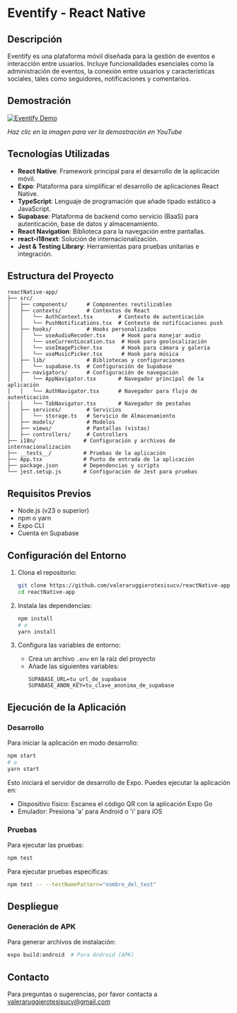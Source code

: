 # Eventify - React Native

## Descripción

Eventify es una plataforma móvil diseñada para la gestión de eventos e interacción entre usuarios. Incluye funcionalidades esenciales como la administración de eventos, la conexión entre usuarios y características sociales, tales como seguidores, notificaciones y comentarios.

## Demostración

[![Eventify Demo](https://crnarpvpafbywvdzfukp.supabase.co/storage/v1/object/public/DONT%20DELETE//VideosThumbnail.png)](https://youtu.be/ly95HEZUPlY)

*Haz clic en la imagen para ver la demostración en YouTube*

## Tecnologías Utilizadas

- **React Native**: Framework principal para el desarrollo de la aplicación móvil.
- **Expo**: Plataforma para simplificar el desarrollo de aplicaciones React Native.
- **TypeScript**: Lenguaje de programación que añade tipado estático a JavaScript.
- **Supabase**: Plataforma de backend como servicio (BaaS) para autenticación, base de datos y almacenamiento.
- **React Navigation**: Biblioteca para la navegación entre pantallas.
- **react-i18next**: Solución de internacionalización.
- **Jest & Testing Library**: Herramientas para pruebas unitarias e integración.

## Estructura del Proyecto

```
reactNative-app/
├── src/
│   ├── components/      # Componentes reutilizables
│   ├── contexts/        # Contextos de React
│   │   └── AuthContext.tsx        # Contexto de autenticación
│   │   └── PushNotifications.tsx  # Contexto de notificaciones push
│   ├── hooks/           # Hooks personalizados
│   │   └── useAudioRecoder.tsx     # Hook para manejar audio
│   │   └── useCurrentLocation.tsx  # Hook para geolocalización
│   │   └── useImagePicker.tsx      # Hook para cámara y galería
│   │   └── useMusicPicker.tsx      # Hook para música
│   ├── lib/             # Bibliotecas y configuraciones
│   │   └── supabase.ts  # Configuración de Supabase
│   ├── navigators/      # Configuración de navegación
│   │   └── AppNavigator.tsx       # Navegador principal de la aplicación
│   │   └── AuthNavigator.tsx      # Navegador para flujo de autenticación
│   │   └── TabNavigator.tsx       # Navegador de pestañas
│   ├── services/        # Servicios
│   │   └── storage.ts   # Servicio de Almacenamiento
│   ├── models/          # Modelos
│   ├── views/           # Pantallas (vistas)
│   ├── controllers/     # Controllers
├── i18n/               # Configuración y archivos de internacionalización
├── __tests__/          # Pruebas de la aplicación
├── App.tsx             # Punto de entrada de la aplicación
├── package.json        # Dependencias y scripts
└── jest.setup.js       # Configuración de Jest para pruebas
```

## Requisitos Previos

- Node.js (v23 o superior)
- npm o yarn
- Expo CLI
- Cuenta en Supabase

## Configuración del Entorno

1. Clona el repositorio:
   ```bash
   git clone https://github.com/valeraruggierotesisucv/reactNative-app.git
   cd reactNative-app
   ```

2. Instala las dependencias:
   ```bash
   npm install
   # o
   yarn install
   ```

3. Configura las variables de entorno:
   - Crea un archivo `.env` en la raíz del proyecto
   - Añade las siguientes variables:
     ```
     SUPABASE_URL=tu_url_de_supabase
     SUPABASE_ANON_KEY=tu_clave_anonima_de_supabase
     
     ```

## Ejecución de la Aplicación

### Desarrollo

Para iniciar la aplicación en modo desarrollo:

```bash
npm start
# o
yarn start
```

Esto iniciará el servidor de desarrollo de Expo. Puedes ejecutar la aplicación en:
- Dispositivo físico: Escanea el código QR con la aplicación Expo Go
- Emulador: Presiona 'a' para Android o 'i' para iOS

### Pruebas

Para ejecutar las pruebas:

```bash
npm test
```

Para ejecutar pruebas específicas:

```bash
npm test -- --testNamePattern="nombre_del_test"
```

## Despliegue

### Generación de APK

Para generar archivos de instalación:

```bash
expo build:android  # Para Android (APK)
```

## Contacto

Para preguntas o sugerencias, por favor contacta a valeraruggierotesisucv@gmail.com
